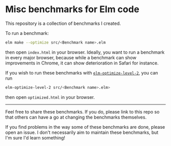 # Misc benchmarks for Elm code

This repository is a collection of benchmarks I created.

To run a benchmark:

```bash
elm make --optimize src/<Benchmark name>.elm
```

then open `index.html` in your browser. Ideally, you want to run a benchmark in every major browser,
because while a benchmark can show improvements in Chrome, it can show deterioration in Safari for instance.

If you wish to run these benchmarks with [`elm-optimize-level-2`](https://github.com/mdgriffith/elm-optimize-level-2), you can run

```bash
elm-optimize-level-2 src/<Benchmark name>.elm>
```

then open `optimized.html` in your browser.

---

Feel free to share these benchmarks. If you do, please link to this repo
so that others can have a go at changing the benchmarks themselves.

If you find problems in the way some of these benchmarks are done, please open an issue.
I don't necessarily aim to maintain these benchmarks, but I'm sure I'd learn something!
